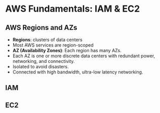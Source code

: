 # AWS Fundamentals: IAM & EC2

## AWS Regions and AZs

- **Regions**: clusters of data centers
- Most AWS services are region-scoped
- **AZ (Availability Zones)**: Each region has many AZs.
- Each AZ is one or more discrete data centers with redundant power, networking, and connectivity.
- Isolated to avoid disasters.
- Connected with high bandwidth, ultra-low latency networking.

## IAM



## EC2


